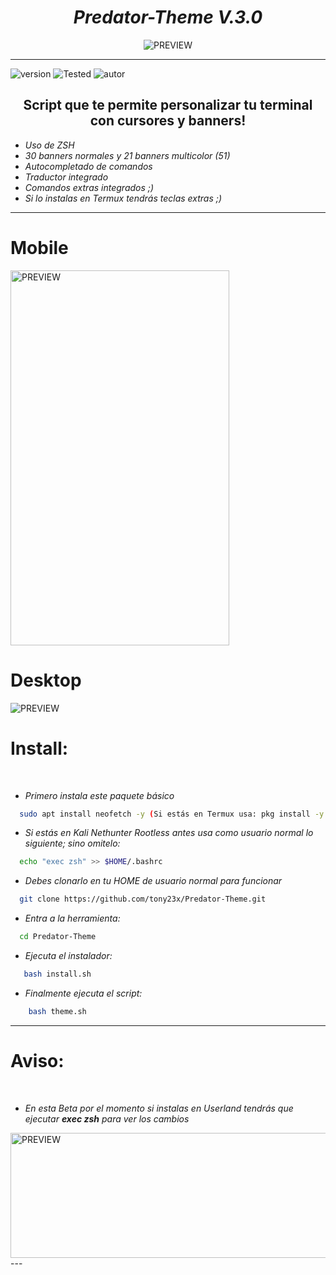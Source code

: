 <h1 align="center"> <i> Predator-Theme V.3.0 </i> </h1>
<p align="center">
  <img src="https://user-images.githubusercontent.com/55555800/94959784-6120d500-04b7-11eb-89ad-c97a528154fa.gif" alt="PREVIEW" align="center">
</p>
<hr>

![version]
![Tested]
![autor]

<h2 align="center"> Script que te permite personalizar tu terminal con cursores y banners! </h2>

* _Uso de ZSH_
* _30 banners normales y 21 banners multicolor (51)_
* _Autocompletado de comandos_
* _Traductor integrado_
* _Comandos extras integrados ;)_
* _Si lo instalas en Termux tendrás teclas extras ;)_


  
<hr>

# Mobile
<img src="https://user-images.githubusercontent.com/55555800/94959981-b8bf4080-04b7-11eb-8e38-0ebf5ccaa52e.jpg" alt="PREVIEW" align="center" width="350px" height="600px">

# Desktop
<img src="https://user-images.githubusercontent.com/55555800/94967642-ff7c5d00-04ee-11eb-84a0-93af42789e84.png" alt="PREVIEW" align="center">

# Install:
<br>

* _Primero instala este paquete básico_

```sh
  sudo apt install neofetch -y (Si estás en Termux usa: pkg install -y neofetch)
```

* _Si estás en Kali Nethunter Rootless antes usa como usuario normal lo siguiente; sino omitelo:_

```sh
  echo "exec zsh" >> $HOME/.bashrc
```

* _Debes clonarlo en tu HOME de usuario normal para funcionar_

```sh
  git clone https://github.com/tony23x/Predator-Theme.git
```

* _Entra a la herramienta:_
```sh
  cd Predator-Theme
```
* _Ejecuta el instalador:_
```sh
   bash install.sh
```

* _Finalmente ejecuta el script:_

```sh
    bash theme.sh
```
<hr>

# Aviso: 
<br>

* _En esta Beta por el momento si instalas en Userland tendrás que ejecutar <b>exec zsh</b> para ver los cambios_

<img src="https://user-images.githubusercontent.com/55555800/94959971-b52bb980-04b7-11eb-9e29-bcfd53306056.jpg" alt="PREVIEW" align="center" width="600px" height="200px">
---

<!-- MarkDown Links & Images -->
[version]: https://img.shields.io/badge/Versi%C3%B3n-BETA%3A%20V.3.0-violet
[tested]: https://img.shields.io/badge/Probado-Kali%20Linux%20%7C%20Debian%20%7C%20Ubuntu%20%7C%20Parrot%20%7C%20Termux%20%7C%20Userland-blue
[autor]: https://img.shields.io/badge/Author-%40Th3__Pr3dat0r-green
